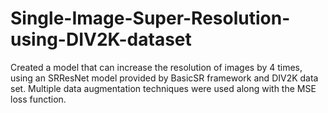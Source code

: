 # Single-Image-Super-Resolution-using-DIV2K-dataset
Created a model that can increase the resolution of images by 4 times, using an SRResNet model provided by BasicSR framework and DIV2K data set. Multiple data augmentation techniques were used along with the MSE loss function. 
